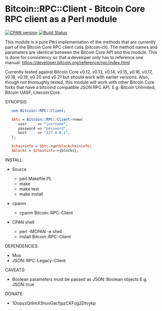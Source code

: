 # Bitcoin::RPC::Client - Bitcoin Core RPC client as a Perl module

[![CPAN version](https://badge.fury.io/pl/Bitcoin-RPC-Client.svg)](http://badge.fury.io/pl/Bitcoin-RPC-Client)
[![Build Status](https://github.com/whindsx/Bitcoin-RPC-Client/workflows/build/badge.svg)](https://github.com/whindsx/Bitcoin-RPC-Client/actions)

This module is a pure Perl implementation of the methods that are currently
part of the Bitcoin Core RPC client calls (bitcoin-cli). The method names and
parameters are identical between the Bitcoin Core API and this module. This is
done for consistency so that a developer only has to reference one manual:
https://developer.bitcoin.org/reference/rpc/index.html

Currently tested against Bitcoin Core v0.12, v0.13, v0.14, v0.15, v0.16, v0.17,
v0.18, v0.19, v0.20 and v0.21 but should work with earlier versions. Also, 
though not thoroughly tested, this module will work with other Bitcoin Core 
forks that have a bitcoind compatible JSON RPC API. E.g. Bitcoin Unlimited, 
Bitcoin UASF, Litecoin Core.

SYNOPSIS:
```perl
   use Bitcoin::RPC::Client;

   $btc = Bitcoin::RPC::Client->new(
      user     => "username",
      password => "p4ssword",
      host     => "127.0.0.1",
   );

   $chaininfo = $btc->getblockchaininfo;
   $blocks = $chaininfo->{blocks};
```

INSTALL:
   - Source
      - perl Makefile.PL
      - make
      - make test
      - make install

   - cpanm
      - cpanm Bitcoin::RPC::Client

   - CPAN shell
      - perl -MCPAN -e shell
      - install Bitcoin::RPC::Client

DEPENDENCIES:
   - Moo
   - JSON::RPC::Legacy::Client

CAVEATS:
   - Boolean parameters must be passed as JSON::Boolean objects E.g. JSON::true

DONATE:
   - 1DopyzQi9mX3huvGacfjpzCKFug2Dtvykp
